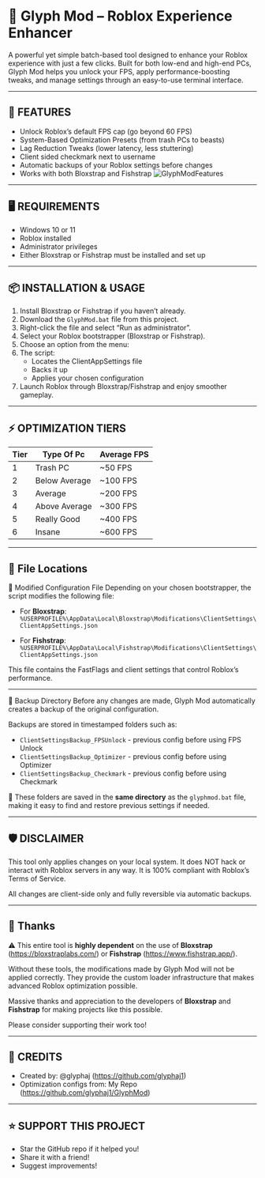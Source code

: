 # 🌟 Glyph Mod – Roblox Experience Enhancer

A powerful yet simple batch-based tool designed to enhance your Roblox experience 
with just a few clicks. Built for both low-end and high-end PCs, Glyph Mod helps you 
unlock your FPS, apply performance-boosting tweaks, and manage settings through 
an easy-to-use terminal interface.

------------------------------
🚀 FEATURES
------------------------------
- Unlock Roblox’s default FPS cap (go beyond 60 FPS)
- System-Based Optimization Presets (from trash PCs to beasts)
- Lag Reduction Tweaks (lower latency, less stuttering)
- Client sided checkmark next to username
- Automatic backups of your Roblox settings before changes
- Works with both Bloxstrap and Fishstrap
 ![GlyphModFeatures](https://i.ibb.co/1YMp10sJ/Glyph-Mod-V0-2.png)


------------------------------
🖥️ REQUIREMENTS
------------------------------
- Windows 10 or 11
- Roblox installed
- Administrator privileges
- Either Bloxstrap or Fishstrap must be installed and set up

------------------------------
📦 INSTALLATION & USAGE
------------------------------
1. Install Bloxstrap or Fishstrap if you haven’t already.
2. Download the `GlyphMod.bat` file from this project.
3. Right-click the file and select “Run as administrator”.
4. Select your Roblox bootstrapper (Bloxstrap or Fishstrap).
5. Choose an option from the menu:
6. The script:
   - Locates the ClientAppSettings file
   - Backs it up
   - Applies your chosen configuration
7. Launch Roblox through Bloxstrap/Fishstrap and enjoy smoother gameplay.

-------------------------------------------
⚡ OPTIMIZATION TIERS                    
-------------------------------------------
| Tier | Type Of Pc       |   Average FPS |
|------|------------------|---------------|
| 1    | Trash PC         | ~50 FPS       |
| 2    | Below Average    | ~100 FPS      |
| 3    | Average          | ~200 FPS      |
| 4    | Above Average    | ~300 FPS      |
| 5    | Really Good      | ~400 FPS      |
| 6    | Insane           | ~600 FPS      |

------------------------------
📂 File Locations
------------------------------

🔧 Modified Configuration File
Depending on your chosen bootstrapper, the script modifies the following file:

- For **Bloxstrap**:  
  `%USERPROFILE%\AppData\Local\Bloxstrap\Modifications\ClientSettings\ClientAppSettings.json`

- For **Fishstrap**:  
  `%USERPROFILE%\AppData\Local\Fishstrap\Modifications\ClientSettings\ClientAppSettings.json`

This file contains the FastFlags and client settings that control Roblox’s performance.

---
💾 Backup Directory
Before any changes are made, Glyph Mod automatically creates a backup of the original configuration.

Backups are stored in timestamped folders such as:

- `ClientSettingsBackup_FPSUnlock` - previous config before using FPS Unlock
- `ClientSettingsBackup_Optimizer` - previous config before using Optimizer
- `ClientSettingsBackup_Checkmark` - previous config before using Checkmark

📁 These folders are saved in the **same directory** as the `glyphmod.bat` file, making it easy to find and restore previous settings if needed.

------------------------------
🛡️ DISCLAIMER
------------------------------
This tool only applies changes on your local system. It does NOT hack or interact with 
Roblox servers in any way. It is 100% compliant with Roblox’s Terms of Service.

All changes are client-side only and fully reversible via automatic backups.

------------------------------
🙏 Thanks
------------------------------
⚠️ This entire tool is **highly dependent** on the use of **Bloxstrap** (https://bloxstraplabs.com/)
or **Fishstrap** (https://www.fishstrap.app/).

Without these tools, the modifications made by Glyph Mod will not be applied correctly. 
They provide the custom loader infrastructure that makes advanced Roblox optimization possible.

Massive thanks and appreciation to the developers of **Bloxstrap** and **Fishstrap** 
for making projects like this possible.

Please consider supporting their work too!

------------------------------
🙌 CREDITS
------------------------------
- Created by: @glyphaj (https://github.com/glyphaj1)
- Optimization configs from: My Repo (https://github.com/glyphaj1/GlyphMod)

------------------------------
⭐ SUPPORT THIS PROJECT
------------------------------
- Star the GitHub repo if it helped you!
- Share it with a friend!
- Suggest improvements!
